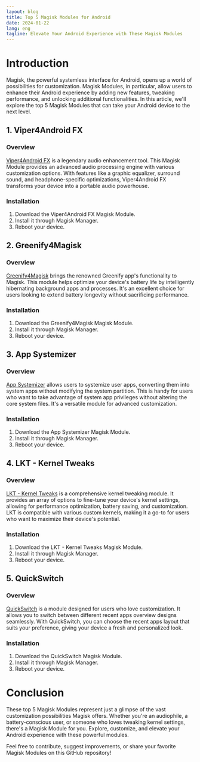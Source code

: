```yaml
---
layout: blog
title: Top 5 Magisk Modules for Android
date: 2024-01-22
lang: eng
tagline: Elevate Your Android Experience with These Magisk Modules
---
```


# Introduction

Magisk, the powerful systemless interface for Android, opens up a world of possibilities for customization. Magisk Modules, in particular, allow users to enhance their Android experience by adding new features, tweaking performance, and unlocking additional functionalities. In this article, we'll explore the top 5 Magisk Modules that can take your Android device to the next level.

## 1. **Viper4Android FX**

### Overview

[Viper4Android FX](https://viperfxofficial.com/) is a legendary audio enhancement tool. This Magisk Module provides an advanced audio processing engine with various customization options. With features like a graphic equalizer, surround sound, and headphone-specific optimizations, Viper4Android FX transforms your device into a portable audio powerhouse.

### Installation

1. Download the Viper4Android FX Magisk Module.
2. Install it through Magisk Manager.
3. Reboot your device.

## 2. **Greenify4Magisk**

### Overview

[Greenify4Magisk](https://forum.xda-developers.com/xposed/greenify4magisk-efficient-super-smooth-t4052423) brings the renowned Greenify app's functionality to Magisk. This module helps optimize your device's battery life by intelligently hibernating background apps and processes. It's an excellent choice for users looking to extend battery longevity without sacrificing performance.

### Installation

1. Download the Greenify4Magisk Magisk Module.
2. Install it through Magisk Manager.
3. Reboot your device.

## 3. **App Systemizer**

### Overview

[App Systemizer](https://github.com/Magisk-Modules-Repo/app_systemizer) allows users to systemize user apps, converting them into system apps without modifying the system partition. This is handy for users who want to take advantage of system app privileges without altering the core system files. It's a versatile module for advanced customization.

### Installation

1. Download the App Systemizer Magisk Module.
2. Install it through Magisk Manager.
3. Reboot your device.

## 4. **LKT - Kernel Tweaks**

### Overview

[LKT - Kernel Tweaks](https://github.com/Franco28/LKT-Magisk) is a comprehensive kernel tweaking module. It provides an array of options to fine-tune your device's kernel settings, allowing for performance optimization, battery saving, and customization. LKT is compatible with various custom kernels, making it a go-to for users who want to maximize their device's potential.

### Installation

1. Download the LKT - Kernel Tweaks Magisk Module.
2. Install it through Magisk Manager.
3. Reboot your device.

## 5. **QuickSwitch**

### Overview

[QuickSwitch](https://github.com/erayrafet/QuickSwitchMagisk) is a module designed for users who love customization. It allows you to switch between different recent apps overview designs seamlessly. With QuickSwitch, you can choose the recent apps layout that suits your preference, giving your device a fresh and personalized look.

### Installation

1. Download the QuickSwitch Magisk Module.
2. Install it through Magisk Manager.
3. Reboot your device.

# Conclusion

These top 5 Magisk Modules represent just a glimpse of the vast customization possibilities Magisk offers. Whether you're an audiophile, a battery-conscious user, or someone who loves tweaking kernel settings, there's a Magisk Module for you. Explore, customize, and elevate your Android experience with these powerful modules.

Feel free to contribute, suggest improvements, or share your favorite Magisk Modules on this GitHub repository!
